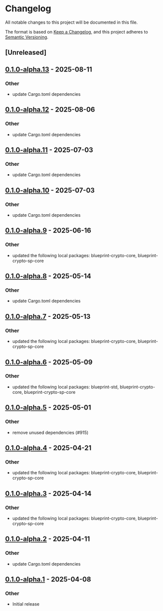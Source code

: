 # Changelog

All notable changes to this project will be documented in this file.

The format is based on [Keep a Changelog](https://keepachangelog.com/en/1.0.0/),
and this project adheres to [Semantic Versioning](https://semver.org/spec/v2.0.0.html).

## [Unreleased]

## [0.1.0-alpha.13](https://github.com/tangle-network/blueprint/compare/blueprint-crypto-tangle-pair-signer-v0.1.0-alpha.12...blueprint-crypto-tangle-pair-signer-v0.1.0-alpha.13) - 2025-08-11

### Other

- update Cargo.toml dependencies

## [0.1.0-alpha.12](https://github.com/tangle-network/blueprint/compare/blueprint-crypto-tangle-pair-signer-v0.1.0-alpha.11...blueprint-crypto-tangle-pair-signer-v0.1.0-alpha.12) - 2025-08-06

### Other

- update Cargo.toml dependencies

## [0.1.0-alpha.11](https://github.com/tangle-network/blueprint/compare/blueprint-crypto-tangle-pair-signer-v0.1.0-alpha.10...blueprint-crypto-tangle-pair-signer-v0.1.0-alpha.11) - 2025-07-03

### Other

- update Cargo.toml dependencies

## [0.1.0-alpha.10](https://github.com/tangle-network/blueprint/compare/blueprint-crypto-tangle-pair-signer-v0.1.0-alpha.9...blueprint-crypto-tangle-pair-signer-v0.1.0-alpha.10) - 2025-07-03

### Other

- update Cargo.toml dependencies

## [0.1.0-alpha.9](https://github.com/tangle-network/blueprint/compare/blueprint-crypto-tangle-pair-signer-v0.1.0-alpha.8...blueprint-crypto-tangle-pair-signer-v0.1.0-alpha.9) - 2025-06-16

### Other

- updated the following local packages: blueprint-crypto-core, blueprint-crypto-sp-core

## [0.1.0-alpha.8](https://github.com/tangle-network/blueprint/compare/blueprint-crypto-tangle-pair-signer-v0.1.0-alpha.7...blueprint-crypto-tangle-pair-signer-v0.1.0-alpha.8) - 2025-05-14

### Other

- update Cargo.toml dependencies

## [0.1.0-alpha.7](https://github.com/tangle-network/blueprint/compare/blueprint-crypto-tangle-pair-signer-v0.1.0-alpha.6...blueprint-crypto-tangle-pair-signer-v0.1.0-alpha.7) - 2025-05-13

### Other

- updated the following local packages: blueprint-crypto-core, blueprint-crypto-sp-core

## [0.1.0-alpha.6](https://github.com/tangle-network/blueprint/compare/blueprint-crypto-tangle-pair-signer-v0.1.0-alpha.5...blueprint-crypto-tangle-pair-signer-v0.1.0-alpha.6) - 2025-05-09

### Other

- updated the following local packages: blueprint-std, blueprint-crypto-core, blueprint-crypto-sp-core

## [0.1.0-alpha.5](https://github.com/tangle-network/blueprint/compare/blueprint-crypto-tangle-pair-signer-v0.1.0-alpha.4...blueprint-crypto-tangle-pair-signer-v0.1.0-alpha.5) - 2025-05-01

### Other

- remove unused dependencies (#915)

## [0.1.0-alpha.4](https://github.com/tangle-network/blueprint/compare/blueprint-crypto-tangle-pair-signer-v0.1.0-alpha.3...blueprint-crypto-tangle-pair-signer-v0.1.0-alpha.4) - 2025-04-21

### Other

- updated the following local packages: blueprint-crypto-core, blueprint-crypto-sp-core

## [0.1.0-alpha.3](https://github.com/tangle-network/blueprint/compare/blueprint-crypto-tangle-pair-signer-v0.1.0-alpha.2...blueprint-crypto-tangle-pair-signer-v0.1.0-alpha.3) - 2025-04-14

### Other

- updated the following local packages: blueprint-crypto-core, blueprint-crypto-sp-core

## [0.1.0-alpha.2](https://github.com/tangle-network/blueprint/compare/blueprint-crypto-tangle-pair-signer-v0.1.0-alpha.1...blueprint-crypto-tangle-pair-signer-v0.1.0-alpha.2) - 2025-04-11

### Other

- update Cargo.toml dependencies

## [0.1.0-alpha.1](https://github.com/tangle-network/blueprint/releases/tag/blueprint-crypto-tangle-pair-signer-v0.1.0-alpha.1) - 2025-04-08

### Other

- Initial release
